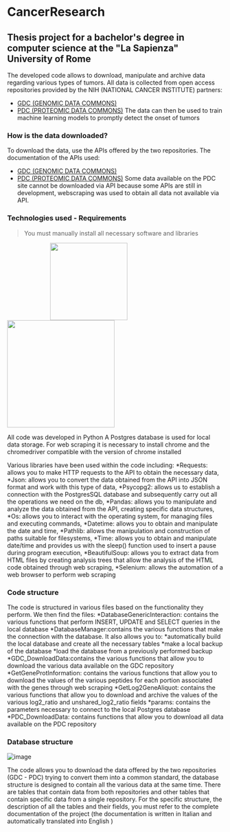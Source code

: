 # CancerResearch

## Thesis project for a bachelor's degree in computer science at the "La Sapienza" University of Rome
The developed code allows to download, manipulate and archive data regarding various types of tumors.
All data is collected from open access repositories provided by the NIH (NATIONAL CANCER INSTITUTE) partners:
 * [GDC (GENOMIC DATA COMMONS)]( https://gdc.cancer.gov/)
 * [PDC (PROTEOMIC DATA COMMONS)](https://proteomic.datacommons.cancer.gov/pdc/)
The data can then be used to train machine learning models to promptly detect the onset of tumors

### How is the data downloaded?
To download the data, use the APIs offered by the two repositories.
The documentation of the APIs used:
 * [GDC (GENOMIC DATA COMMONS)]( https://docs.gdc.cancer.gov/API/Users_Guide/Getting_Started/)
 * [PDC (PROTEOMIC DATA COMMONS)](https://pdc.cancer.gov/data-dictionary/publicapi-documentation/#!/Case/allCases)
Some data available on the PDC site cannot be downloaded via API because some APIs are still in development, 
webscraping was used to obtain all data not available via API.


### Technologies used - Requirements

> You must manually install all necessary software and libraries

<p>
    <img  src="https://github.com/patriziorenelli/CancerResearch/assets/19751923/3b487ca7-ade5-452f-aa2a-ccd92ada55b3" hspace="100" width="180" height="180">
    <img  src="https://github.com/patriziorenelli/CancerResearch/assets/19751923/13a63054-1597-45f5-8e81-5271629efb70"  width="250" height="250" >
</p>

All code was developed in Python
A Postgres database is used for local data storage.
For web scraping it is necessary to install chrome and the chromedriver compatible with the version of chrome installed

Various libraries have been used within the code including:
 *Requests: allows you to make HTTP requests to the API to obtain the necessary data,
 *Json: allows you to convert the data obtained from the API into JSON format and work with this type of data,
 *Psycopg2: allows us to establish a connection with the PostgresSQL database and subsequently carry out all the operations we need on the db,
 *Pandas: allows you to manipulate and analyze the data obtained from the API, creating specific data structures,
 *Os: allows you to interact with the operating system, for managing files and executing commands,
 *Datetime: allows you to obtain and manipulate the date and time,
 *Pathlib: allows the manipulation and construction of paths suitable for filesystems,
 *Time: allows you to obtain and manipulate date/time and provides us with the sleep() function used to insert a pause during program execution,
 *BeautifulSoup: allows you to extract data from HTML files by creating analysis trees that allow the analysis of the HTML code obtained through web scraping,
 *Selenium: allows the automation of a web browser to perform web scraping


### Code structure

The code is structured in various files based on the functionality they perform. 
We then find the files:
 *DatabaseGenericInteraction: contains the various functions that perform INSERT, UPDATE and SELECT queries in the local database
 *DatabaseManager:contains the various functions that make the connection with the database. 
  It also allows you to:
    *automatically build the local database and create all the necessary tables
    *make a local backup of the database
    *load the database from a previously performed backup
 *GDC_DownloadData:contains the various functions that allow you to download the various data available on the GDC repository
 *GetGeneProtInformation: contains the various functions that allow you to download the values of the various peptides for each portion associated with the genes through web scraping
 *GetLog2GeneAliquot: contains the various functions that allow you to download and archive the values of the various log2_ratio and unshared_log2_ratio fields
 *params: contains the parameters necessary to connect to the local Postgres database
 *PDC_DownloadData: contains functions that allow you to download all data available on the PDC repository
 
### Database structure
![image](https://github.com/patriziorenelli/CancerResearch/assets/19751923/5356e0d4-bcb0-45be-a05f-d2922dd73cd5)

The code allows you to download the data offered by the two repositories (GDC - PDC) trying to convert them into a common standard, 
the database structure is designed to contain all the various data at the same time.
There are tables that contain data from both repositories and other tables that contain specific data from a single repository.
For the specific structure, the description of all the tables and their fields, 
you must refer to the complete documentation of the project (the documentation is written in Italian and automatically translated into English )






